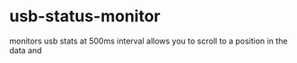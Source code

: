 # usb-status-monitor
monitors usb stats at 500ms interval allows you to scroll to a position in the data and 
